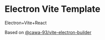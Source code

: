 # Electron Vite Template

Electron+Vite+React

Based on [@cawa-93/vite-electron-builder](https://github.com/cawa-93/vite-electron-builder)
